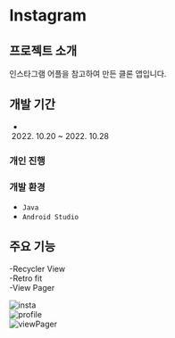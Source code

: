 # Instagram

## 프로젝트 소개
  인스타그램 어플을 참고하여 만든 클론 앱입니다.
  <br>
  
  ## 개발 기간
  - 2022. 10.20 ~ 2022. 10.28
  
  ### 개인 진행
  
  ### 개발 환경
  
  - `Java` 
  - `Android Studio` 
  
  ## 주요 기능
  -Recycler View <br>
  -Retro fit<br>
  -View Pager<br>

![insta](https://user-images.githubusercontent.com/109931390/206896348-6c861f4c-1de4-41bb-90e1-6c7d44b183dd.png)<br>
![profile](https://user-images.githubusercontent.com/109931390/206896351-29c1eff7-2ce6-4918-8f94-a9b1b3b35033.png)<br>
![viewPager](https://user-images.githubusercontent.com/109931390/206896355-3f9aee67-7271-4729-8a2c-f966de3c42ba.png)

